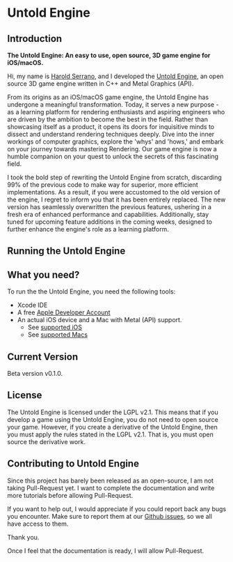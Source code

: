 # Untold Engine

## Introduction

**The Untold Engine: An easy to use, open source, 3D game engine for iOS/macOS.**

Hi, my name is [Harold Serrano](http://www.haroldserrano.com), and I developed the [Untold Engine](http://www.untoldengine.com), an open source 3D game engine written in C++ and Metal Graphics (API).


From its origins as an iOS/macOS game engine, the Untold Engine has undergone a meaningful transformation. Today, it serves a new purpose - as a learning platform for rendering enthusiasts and aspiring engineers who are driven by the ambition to become the best in the field. Rather than showcasing itself as a product, it opens its doors for inquisitive minds to dissect and understand rendering techniques deeply. Dive into the inner workings of computer graphics, explore the 'whys' and 'hows,' and embark on your journey towards mastering Rendering. Our game engine is now a humble companion on your quest to unlock the secrets of this fascinating field.

I took the bold step of rewriting the Untold Engine from scratch, discarding 99% of the previous code to make way for superior, more efficient implementations. As a result, if you were accustomed to the old version of the engine, I regret to inform you that it has been entirely replaced. The new version has seamlessly overwritten the previous features, ushering in a fresh era of enhanced performance and capabilities. Additionally, stay tuned for upcoming feature additions in the coming weeks, designed to further enhance the engine's role as a learning platform.

## Running the Untold Engine

## What you need?

To run the the Untold Engine, you need the following tools:

* Xcode IDE 
* A free [Apple Developer Account](https://developer.apple.com)
* An actual iOS device and a Mac with Metal (API) support. 
	* See [supported iOS](https://developer.apple.com/library/archive/documentation/DeviceInformation/Reference/iOSDeviceCompatibility/HardwareGPUInformation/HardwareGPUInformation.html)
	* See [supported Macs](https://support.apple.com/en-us/HT205073)


## Current Version

Beta version v0.1.0. 

## License

The Untold Engine is licensed under the LGPL v2.1. This means that if you develop a game using the Untold Engine, you do not need to open source your game. However, if you create a derivative of the Untold Engine, then you must apply the rules stated in the LGPL v2.1. That is, you must open source the derivative work.


## Contributing to Untold Engine

Since this project has barely been released as an open-source, I am not taking Pull-Request yet. I want to complete the documentation and write more tutorials before allowing Pull-Request.

If you want to help out, I would appreciate if you could report back any bugs you encounter. Make sure to report them at our [Github issues](https://github.com/untoldengine/UntoldEngine/issues), so we all have access to them.

Thank you.

Once I feel that the documentation is ready, I will allow Pull-Request.


